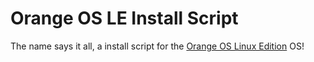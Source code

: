 # Orange OS LE Install Script

The name says it all, a install script for the [Orange OS Linux Edition](https://scratch.mit.edu/discuss/topic/620114/) OS!
